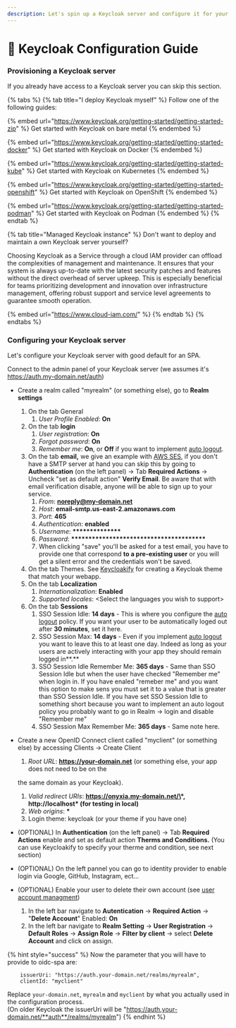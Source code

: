 ```yaml
---
description: Let's spin up a Keycloak server and configure it for your webapp!
---
```


# 🔑 Keycloak Configuration Guide

### Provisioning a Keycloak server

If you already have access to a Keycloak server you can skip this section. &#x20;

{% tabs %}
{% tab title="I deploy Keycloak myself" %}
Follow one of the following guides: &#x20;

{% embed url="https://www.keycloak.org/getting-started/getting-started-zip" %}
Get started with Keycloak on bare metal
{% endembed %}

{% embed url="https://www.keycloak.org/getting-started/getting-started-docker" %}
Get started with Keycloak on Docker
{% endembed %}

{% embed url="https://www.keycloak.org/getting-started/getting-started-kube" %}
Get started with Keycloak on Kubernetes
{% endembed %}

{% embed url="https://www.keycloak.org/getting-started/getting-started-openshift" %}
Get started with Keycloak on OpenShift
{% endembed %}

{% embed url="https://www.keycloak.org/getting-started/getting-started-podman" %}
Get started with Keycloak on Podman
{% endembed %}
{% endtab %}

{% tab title="Managed Keycloak instance" %}
Don't want to deploy and maintain a own Keycloak server yourself?&#x20;

Choosing Keycloak as a Service through a cloud IAM provider can offload the complexities of management and maintenance. It ensures that your system is always up-to-date with the latest security patches and features without the direct overhead of server upkeep. This is especially beneficial for teams prioritizing development and innovation over infrastructure management, offering robust support and service level agreements to guarantee smooth operation. &#x20;

{% embed url="https://www.cloud-iam.com/" %}
{% endtab %}
{% endtabs %}

### Configuring your Keycloak server

Let's configure your Keycloak server with good default for an SPA.&#x20;

Connect to the admin panel of your Keycloak server (we assumes it's https://auth.my-domain.net/auth)

* Create a realm called "myrealm" (or something else), go to **Realm settings**
  1. On the tab General
     1. _User Profile Enabled_: **On**
  2. On the tab **login**
     1. _User registration_: **On**
     2. _Forgot password_: **On**
     3. _Remember me_: **On**, or **Off** if you want to implement [auto logout](../documentation/auto-logout.md).
  3. On the tab **email,** we give an example with [AWS SES](https://aws.amazon.com/ses/), if you don't have a SMTP server at hand you can skip this by going to **Authentication** (on the left panel) -> Tab **Required Actions** -> Uncheck "set as default action" **Verify Email**. Be aware that with email verification disable, anyone will be able to sign up to your service.
     1. _From_: **noreply@my-domain.net**
     2. _Host_: **email-smtp.us-east-2.amazonaws.com**
     3. _Port_: **465**
     4. _Authentication_: **enabled**
     5. _Username_: **\*\*\*\*\*\*\*\*\*\*\*\*\*\***
     6. _Password_: **\*\*\*\*\*\*\*\*\*\*\*\*\*\*\*\*\*\*\*\*\*\*\*\*\*\*\*\*\*\*\*\*\*\*\*\*\*\*\***
     7. When clicking "save" you'll be asked for a test email, you have to provide one that correspond **to a pre-existing user** or you will get a silent error and the credentials won't be saved.
  4. On the tab Themes. See [Keycloakify](https://www.keycloakify.dev/) for creating a Keycloak theme that match your webapp.
  5. On the tab **Localization**
     1. _Internationalization_: **Enabled**
     2. _Supported locales_: \<Select the languages you wish to support>
  6. On the tab **Sessions**
     1. SSO Session Idle: **14 days** - This is where you configure the [auto logout](../documentation/auto-logout.md) policy. If you want your user to be automatically loged out after **30 minutes**, set it here.
     2. SSO Session Max: **14 days** - Even if you implement [auto logout](../documentation/auto-logout.md) you want to leave this to at least one day. Indeed as long as your users are actively interacting with your app they should remain logged in**.**
     3. SSO Session Idle Remember Me: **365 days** - Same than SSO Session Idle but when the user have checked "Remember me" when login in. If you have enaled "remeber me" and you want this option to make sens you must set it to a value that is greater than SSO Session Idle. If you have set SSO Session Idle to something short because you want to implement an auto logout policy you probably want to go in Realm -> login and disable "Remember me"
     4. SSO Session Max Remember Me: **365 days** - Same note here.
*   Create a new OpenID Connect client called "myclient" (or something else) by accessing Clients -> Create Client

    1. _Root URL_: **https://your-domain.net** (or something else, your app does not need to be on the&#x20;

    the same domain as your Keycloak).

    1. _Valid redirect URIs_: **https://onyxia.my-domain.net/\*, http://localhost\* (for testing in local)**
    2. _Web origins_: **\***
    3. Login theme: keycloak (or your theme if you have one)
* (OPTIONAL) In **Authentication** (on the left panel) -> Tab **Required Actions** enable and set as default action **Therms and Conditions.** (You can use Keycloakify to specify your therme and condition, see next section)
* (OPTIONAL) On the left pannel you can go to identity provider to enable login via Google, GitHub, Instagram, ect...&#x20;
*   (OPTIONAL) Enable your user to delete their own account (see [user account managment](../documentation/user-account-management.md))

    1. In the left bar navigate to **Autentication** -> **Required Action** -> "**Delete Account**" Enabled: **On**
    2. In the left bar navigate to **Realm Setting** -> **User Registration** -> **Default Roles** -> **Assign Role** -> **Filter by client** -> select **Delete Account** and click on assign.



{% hint style="success" %}
Now the parameter that you will have to provide to oidc-spa are:&#x20;

```
    issuerUri: "https://auth.your-domain.net/realms/myrealm",
    clientId: "myclient"
```

Replace `your-domain.net`, `myrealm` and `myclient` by what you actually used in the configuration process.\
(On older Keycloak the issuerUri will be "https://auth.your-domain.net/**auth**/realms/myrealm")
{% endhint %}

